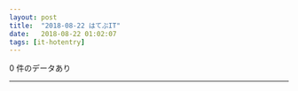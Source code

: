 ```yaml
---
layout: post
title:  "2018-08-22 はてぶIT"
date:   2018-08-22 01:02:07
tags: [it-hotentry]
---
```

0 件のデータあり

<hr>
